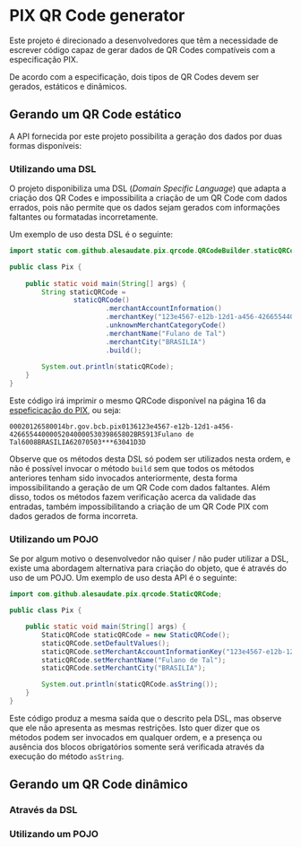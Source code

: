 # PIX QR Code generator

Este projeto é direcionado a desenvolvedores que têm a necessidade de escrever código capaz de gerar dados de QR Codes compatíveis com a especificação PIX. 

De acordo com a especificação, dois tipos de QR Codes devem ser gerados, estáticos e dinâmicos.

## Gerando um QR Code estático

A API fornecida por este projeto possibilita a geração dos dados por duas formas disponíveis: 

### Utilizando uma DSL
  
  O projeto disponibiliza uma DSL (_Domain Specific Language_) que adapta a criação dos QR Codes e impossibilita a criação de um QR Code com dados errados, pois não permite que os dados sejam gerados com informações faltantes ou formatadas incorretamente. 
  
  Um exemplo de uso desta DSL é o seguinte:

  
  ```java
  import static com.github.alesaudate.pix.qrcode.QRCodeBuilder.staticQRCode;

  public class Pix {
      
      public static void main(String[] args) {
          String staticQRCode =
                  staticQRCode()
                          .merchantAccountInformation()
                          .merchantKey("123e4567-e12b-12d1-a456-426655440000")
                          .unknownMerchantCategoryCode()
                          .merchantName("Fulano de Tal")
                          .merchantCity("BRASILIA")
                          .build();
          
          System.out.println(staticQRCode); 
      }      
  }
  ```

  Este código irá imprimir o mesmo QRCode disponível na página 16 da [espeficicação do PIX](https://www.bcb.gov.br/content/estabilidadefinanceira/forumpireunioes/AnexoI-PadroesParaIniciacaodoPix.pdf), ou seja:

  `00020126580014br.gov.bcb.pix0136123e4567-e12b-12d1-a456-4266554400005204000053039865802BR5913Fulano de Tal6008BRASILIA62070503***63041D3D`

  Observe que os métodos desta DSL só podem ser utilizados nesta ordem, e não é possível invocar o método `build` sem que todos os métodos anteriores tenham sido invocados anteriormente, desta forma impossibilitando a geração de um QR Code com dados faltantes. Além disso, todos os métodos fazem verificação acerca da validade das entradas, também impossibilitando a criação de um QR Code PIX com dados gerados de forma incorreta. 
  
### Utilizando um POJO 

  Se por algum motivo o desenvolvedor não quiser / não puder utilizar a DSL, existe uma abordagem alternativa para criação do objeto, que é através do uso de um POJO. Um exemplo de uso desta API é o seguinte:
  
```java
import com.github.alesaudate.pix.qrcode.StaticQRCode;

public class Pix {

    public static void main(String[] args) {
        StaticQRCode staticQRCode = new StaticQRCode();
        staticQRCode.setDefaultValues();
        staticQRCode.setMerchantAccountInformationKey("123e4567-e12b-12d1-a456-426655440000");
        staticQRCode.setMerchantName("Fulano de Tal");
        staticQRCode.setMerchantCity("BRASILIA");

        System.out.println(staticQRCode.asString());
    }
}
```

Este código produz a mesma saída que o descrito pela DSL, mas observe que ele não apresenta as mesmas restrições. Isto quer dizer que os métodos podem ser invocados em qualquer ordem, e a presença ou ausência dos blocos obrigatórios somente será verificada através da execução do método `asString`.

## Gerando um QR Code dinâmico

### Através da DSL

### Utilizando um POJO
